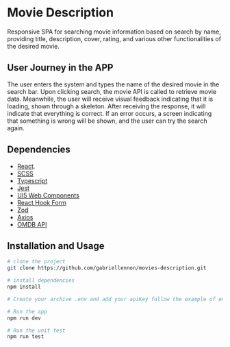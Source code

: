 # Movie Description


Responsive SPA for searching movie information based on search by name, providing title, description, cover, rating, and various other functionalities of the desired movie.

## User Journey in the APP

The user enters the system and types the name of the desired movie in the search bar. Upon clicking search, the movie API is called to retrieve movie data. Meanwhile, the user will receive visual feedback indicating that it is loading, shown through a skeleton. After receiving the response, it will indicate that everything is correct. If an error occurs, a screen indicating that something is wrong will be shown, and the user can try the search again.

## Dependencies

- [React](https://react.dev/).
- [SCSS](https://sass-lang.com/)
- [Typescript](https://www.typescriptlang.org/)
- [Jest](https://jestjs.io/pt-BR/)
- [UI5 Web Components](https://sap.github.io/ui5-webcomponents/)
- [React Hook Form](https://react-hook-form.com/)
- [Zod](https://zod.dev/)
- [Axios](https://axios-http.com/docs/intro)
- [OMDB API](https://www.omdbapi.com/)


## Installation and Usage

```sh
# clone the project
git clone https://github.com/gabriellennon/movies-description.git

# install dependencies
npm install

# Create your archive .env and add your apiKey follow the example of env.example archive

# Run the app
npm run dev

# Run the unit test
npm run test
```
